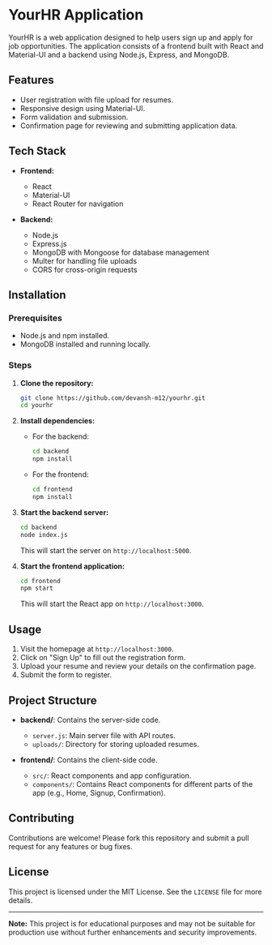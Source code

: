 # YourHR Application

YourHR is a web application designed to help users sign up and apply for job opportunities. The application consists of a frontend built with React and Material-UI and a backend using Node.js, Express, and MongoDB.

## Features

- User registration with file upload for resumes.
- Responsive design using Material-UI.
- Form validation and submission.
- Confirmation page for reviewing and submitting application data.

## Tech Stack

- **Frontend:**
  - React
  - Material-UI
  - React Router for navigation

- **Backend:**
  - Node.js
  - Express.js
  - MongoDB with Mongoose for database management
  - Multer for handling file uploads
  - CORS for cross-origin requests

## Installation

### Prerequisites

- Node.js and npm installed.
- MongoDB installed and running locally.

### Steps

1. **Clone the repository:**

   ```bash
   git clone https://github.com/devansh-m12/yourhr.git
   cd yourhr
   ```

2. **Install dependencies:**

   - For the backend:

     ```bash
     cd backend
     npm install
     ```

   - For the frontend:

     ```bash
     cd frontend
     npm install
     ```

3. **Start the backend server:**

   ```bash
   cd backend
   node index.js
   ```

   This will start the server on `http://localhost:5000`.

4. **Start the frontend application:**

   ```bash
   cd frontend
   npm start
   ```

   This will start the React app on `http://localhost:3000`.

## Usage

1. Visit the homepage at `http://localhost:3000`.
2. Click on "Sign Up" to fill out the registration form.
3. Upload your resume and review your details on the confirmation page.
4. Submit the form to register.

## Project Structure

- **backend/**: Contains the server-side code.
  - `server.js`: Main server file with API routes.
  - `uploads/`: Directory for storing uploaded resumes.
  
- **frontend/**: Contains the client-side code.
  - `src/`: React components and app configuration.
  - `components/`: Contains React components for different parts of the app (e.g., Home, Signup, Confirmation).
  
## Contributing

Contributions are welcome! Please fork this repository and submit a pull request for any features or bug fixes.

## License

This project is licensed under the MIT License. See the `LICENSE` file for more details.

---

**Note:** This project is for educational purposes and may not be suitable for production use without further enhancements and security improvements.